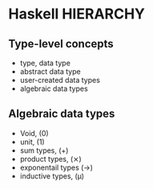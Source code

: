 # Haskell HIERARCHY





## Type-level concepts
  - type, data type
  - abstract data type
  - user-created data types
  - algebraic data types

## Algebraic data types
  - Void, (0)
  - unit, (1)
  - sum types, (+)
  - product types, (⨯)
  - exponentail types (->)
  - inductive types, (μ)
